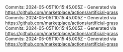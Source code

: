 Commits: 2024-05-05T10:15:45.005Z - Generated via https://github.com/marketplace/actions/artificial-grass
<br>
Commits: 2024-05-05T10:15:45.005Z - Generated via https://github.com/marketplace/actions/artificial-grass
<br>
Commits: 2024-05-05T10:15:45.005Z - Generated via https://github.com/marketplace/actions/artificial-grass
<br>
Commits: 2024-05-05T10:15:45.005Z - Generated via https://github.com/marketplace/actions/artificial-grass
<br>
